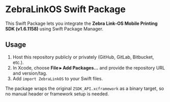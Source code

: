 
# ZebraLinkOS Swift Package

This Swift Package lets you integrate the **Zebra Link‑OS Mobile Printing SDK (v1.6.1158)** using Swift Package Manager.

## Usage

1. Host this repository publicly or privately (GitHub, GitLab, Bitbucket, etc.).
2. In Xcode, choose **File ▸ Add Packages…** and provide the repository URL and version/tag.
3. Add `import ZebraLinkOS` to your Swift files.

The package wraps the original `ZSDK_API.xcframework` as a binary target, so no manual header or framework setup is needed.
